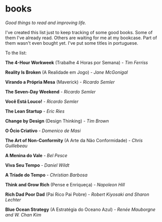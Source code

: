 # books

*Good things to read and improving life.*

I've created this list just to keep tracking of some good books. Some of them I've already read. Others are waiting for me at my bookcase. Part of them wasn't even bought yet. I've put some titles in portuguese.

To the list:

**The 4-Hour Workweek** (Trabalhe 4 Horas por Semana) - *Tim Ferriss*

**Reality Is Broken** (A Realidade em Jogo) - *Jane McGonigal*

**Virando a Própria Mesa** (Maverick) - *Ricardo Semler*

**The Seven-Day Weekend** - *Ricardo Semler*

**Você Está Louco!** - *Ricardo Semler*

**The Lean Startup** - *Eric Ries*

**Change by Design** (Design Thinking) - *Tim Brown*

**O Ócio Criativo** - *Domenico de Masi*

**The Art of Non-Conformity** (A Arte da Não Conformidade) - *Chris Guillebeau*

**A Menina do Vale** - *Bel Pesce*

**Viva Seu Tempo** - *Daniel Wildt*

**A Tríade do Tempo** - *Christian Barbosa*

**Think and Grow Rich** (Pense e Enriqueça) - *Napoleon Hill*

**Rich Dad Poor Dad** (Pai Rico Pai Pobre) - *Robert Kiyosaki and Sharon Lechter*

**Blue Ocean Strategy** (A Estratégia do Oceano Azul) - *Renée Mauborgne and W. Chan Kim*